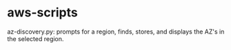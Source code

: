 # aws-scripts

az-discovery.py:  prompts for a region,  finds, stores, and displays the AZ's in the selected region.
